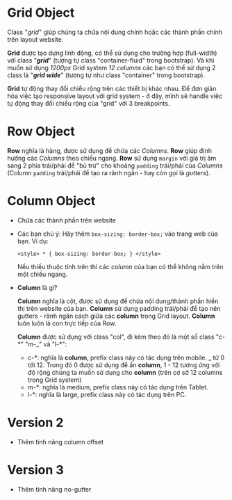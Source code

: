 # Grid Object

Class "_grid_" giúp chúng ta chứa nội dung chính hoặc các thành phần chính trên layout website.

**Grid** được tạo dựng linh động, có thể sử dụng cho trường hợp (full-width) với class "**_grid_**" (tượng tự class "container-fluid" trong bootstrap). Và khi muốn sử dụng _1200px_ Grid system _12 columns_ các bạn có thể sử dụng 2 class là "**_grid wide_**" (tương tự như class "container" trong bootstrap).

**Grid** tự động thay đổi chiều rộng trên các thiết bị khác nhau. Để đơn giản hóa việc tạo responsive layout với grid system - ở đây, mình sẽ handle việc tự động thay đổi chiều rộng của "grid" với 3 breakpoints.

# Row Object

**Row** nghĩa là hàng, được sử dụng để chứa các _Columns_. **Row** giúp định hướng các _Columns_ theo chiều ngang. **Row** sử dụng `margin` với giá trị âm sang 2 phía trái/phải để "bù trừ" cho khoảng `padding` trái/phải của _Columns_ (Column `padding` trái/phải để tạo ra rãnh ngăn - hay còn gọi là _gutters_).

# Column Object

- Chứa các thành phần trên website

- Các bạn chú ý:
  Hãy thêm `box-sizing: border-box;` vào trang web của bạn. Ví dụ:

  `<style> * { box-sizing: border-box; } </style>`

  Nếu thiếu thuộc tính trên thì các _column_ của bạn có thể không nằm trên một chiều ngang.

- **Column** là gì?

  **Column** nghĩa là cột, được sử dụng để chứa nội dung/thành phần hiển thị trên website của bạn. **Column** sử dụng padding trái/phải để tạo nên gutters - rãnh ngăn cách giữa các **column** trong Grid layout. **Column** luôn luôn là con trực tiếp của Row.

  **Column** được sử dụng với class "col", đi kèm theo đó là một số class "c-\*" "m-\_" và "l-\*":

  - c-\*: nghĩa là **column**, prefix class này có tác dụng trên mobile. \_ từ 0 tới 12. Trong đó 0 được sử dụng để ẩn **column**, 1 - 12 tương ứng với độ rộng chúng ta muốn sử dụng cho **column** (trên cơ sở 12 columns trong Grid system)
  - m-\*: nghĩa là medium, prefix class này có tác dụng trên Tablet.
  - l-\*: nghĩa là large, prefix class này có tác dụng trên PC.

# Version 2

- Thêm tính năng column offset

# Version 3

- Thêm tính năng no-gutter
